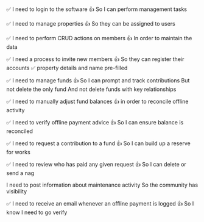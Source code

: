 ✅ I need to login to the software
👍 So I can perform management tasks

✅ I need to manage properties
👍 So they can be assigned to users

✅ I need to perform CRUD actions on members
👍 In order to maintain the data

✅ I need a process to invite new members
👍 So they can register their accounts
    ✅ property details and name pre-filled

✅ I need to manage funds
👍 So I can prompt and track contributions
But not delete the only fund
And not delete funds with key relationships

✅ I need to manually adjust fund balances
👍 in order to reconcile offline activity

✅ I need to verify offline payment advice
👍 So I can ensure balance is reconciled

✅ I need to request a contribution to a fund
👍 So I can build up a reserve for works

✅ I need to review who has paid any given request
👍 So I can delete or send a nag

I need to post information about maintenance activity
So the community has visibility

✅ I need to receive an email whenever an offline payment is logged
👍 So I know I need to go verify
